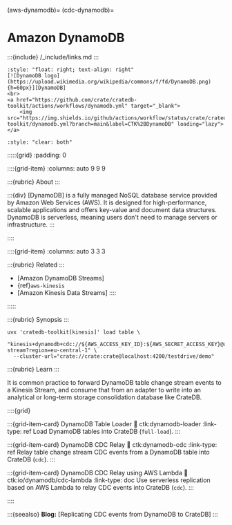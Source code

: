 (aws-dynamodb)=
(cdc-dynamodb)=
# Amazon DynamoDB

:::{include} /_include/links.md
:::

```{div}
:style: "float: right; text-align: right"
[![DynamoDB logo](https://upload.wikimedia.org/wikipedia/commons/f/fd/DynamoDB.png){h=60px}][DynamoDB]
<br>
<a href="https://github.com/crate/cratedb-toolkit/actions/workflows/dynamodb.yml" target="_blank">
    <img src="https://img.shields.io/github/actions/workflow/status/crate/cratedb-toolkit/dynamodb.yml?branch=main&label=CTK%2BDynamoDB" loading="lazy"></a>
```
```{div}
:style: "clear: both"
```

:::::{grid}
:padding: 0

::::{grid-item}
:columns: auto 9 9 9

:::{rubric} About
:::

:::{div}
[DynamoDB] is a fully managed NoSQL database service provided by Amazon Web Services (AWS).
It is designed for high-performance, scalable applications and offers key-value and
document data structures. DynamoDB is serverless, meaning users don't need to manage
servers or infrastructure.
:::

::::

::::{grid-item}
:columns: auto 3 3 3

:::{rubric} Related
:::
- [Amazon DynamoDB Streams]
- {ref}`aws-kinesis`
- [Amazon Kinesis Data Streams]
::::

:::::


:::{rubric} Synopsis
:::

```shell
uvx 'cratedb-toolkit[kinesis]' load table \
  "kinesis+dynamodb+cdc://${AWS_ACCESS_KEY_ID}:${AWS_SECRET_ACCESS_KEY}@aws/cdc-stream?region=eu-central-1" \
  --cluster-url="crate://crate:crate@localhost:4200/testdrive/demo"
```

:::{rubric} Learn
:::

It is common practice to forward DynamoDB table change stream events to a
Kinesis Stream, and consume that from an adapter to write into an analytical
or long-term storage consolidation database like CrateDB.

::::{grid}

:::{grid-item-card} DynamoDB Table Loader
:link: ctk:dynamodb-loader
:link-type: ref
Load DynamoDB tables into CrateDB (`full-load`).
:::

:::{grid-item-card} DynamoDB CDC Relay
:link: ctk:dynamodb-cdc
:link-type: ref
Relay table change stream CDC events from a DynamoDB table into CrateDB (`cdc`).
:::

:::{grid-item-card} DynamoDB CDC Relay using AWS Lambda
:link: ctk:io/dynamodb/cdc-lambda
:link-type: doc
Use serverless replication based on AWS Lambda to
relay CDC events into CrateDB (`cdc`).
:::

::::

:::{seealso}
**Blog:** [Replicating CDC events from DynamoDB to CrateDB]
:::
